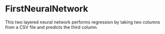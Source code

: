 # FirstNeuralNetwork
This two layered neural network performs regression by taking two columns from a CSV file and predicts the third column.


